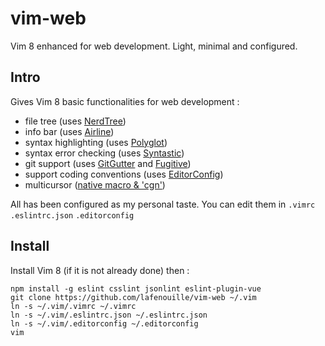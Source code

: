 # vim-web
Vim 8 enhanced for web development. Light, minimal and configured.

## Intro
Gives Vim 8 basic functionalities for web development :
- file tree (uses [NerdTree][1])
- info bar (uses [Airline][2])
- syntax highlighting (uses [Polyglot][3])
- syntax error checking (uses [Syntastic][4])
- git support (uses [GitGutter][5] and [Fugitive][6])
- support coding conventions (uses [EditorConfig][7])
- multicursor ([native macro & 'cgn'][8])

All has been configured as my personal taste. You can edit them in `.vimrc` `.eslintrc.json` `.editorconfig`

## Install
Install Vim 8 (if it is not already done) then :
```
npm install -g eslint csslint jsonlint eslint-plugin-vue
git clone https://github.com/lafenouille/vim-web ~/.vim
ln -s ~/.vim/.vimrc ~/.vimrc
ln -s ~/.vim/.eslintrc.json ~/.eslintrc.json
ln -s ~/.vim/.editorconfig ~/.editorconfig
vim
```

[1]: https://github.com/scrooloose/nerdtree
[2]: https://github.com/vim-airline/vim-airline
[3]: https://github.com/sheerun/vim-polyglot
[4]: https://github.com/vim-syntastic/syntastic
[5]: https://github.com/airblade/vim-gitgutter
[6]: https://github.com/tpope/vim-fugitive
[7]: https://github.com/sgur/vim-editorconfig
[8]: https://medium.com/@schtoeffel/you-don-t-need-more-than-one-cursor-in-vim-2c44117d51db
